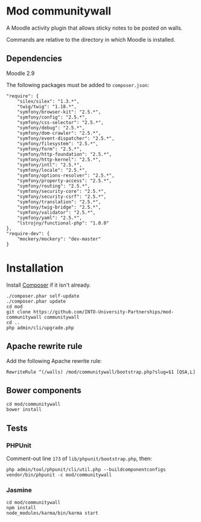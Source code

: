 # Mod communitywall

A Moodle activity plugin that allows sticky notes to be posted on walls.

Commands are relative to the directory in which Moodle is installed.

## Dependencies

Moodle 2.9

The following packages must be added to `composer.json`:

    "require": {
        "silex/silex": "1.3.*",
        "twig/twig": "1.18.*",
        "symfony/browser-kit": "2.5.*",
        "symfony/config": "2.5.*",
        "symfony/css-selector": "2.5.*",
        "symfony/debug": "2.5.*",
        "symfony/dom-crawler": "2.5.*",
        "symfony/event-dispatcher": "2.5.*",
        "symfony/filesystem": "2.5.*",
        "symfony/form": "2.5.*",
        "symfony/http-foundation": "2.5.*",
        "symfony/http-kernel": "2.5.*",
        "symfony/intl": "2.5.*",
        "symfony/locale": "2.5.*",
        "symfony/options-resolver": "2.5.*",
        "symfony/property-access": "2.5.*",
        "symfony/routing": "2.5.*",
        "symfony/security-core": "2.5.*",
        "symfony/security-csrf": "2.5.*",
        "symfony/translation": "2.5.*",
        "symfony/twig-bridge": "2.5.*",
        "symfony/validator": "2.5.*",
        "symfony/yaml": "2.5.*",
        "lstrojny/functional-php": "1.0.0"
    },
    "require-dev": {
        "mockery/mockery": "dev-master"
    }

# Installation

Install [Composer](https://getcomposer.org/download/) if it isn't already.

    ./composer.phar self-update
    ./composer.phar update
    cd mod
    git clone https://github.com/INTO-University-Partnerships/mod-communitywall communitywall
    cd ..
    php admin/cli/upgrade.php

## Apache rewrite rule

Add the following Apache rewrite rule:

    RewriteRule ^(/walls) /mod/communitywall/bootstrap.php?slug=$1 [QSA,L]

## Bower components

    cd mod/communitywall
    bower install

## Tests

### PHPUnit

Comment-out line `173` of `lib/phpunit/bootstrap.php`, then:

    php admin/tool/phpunit/cli/util.php --buildcomponentconfigs
    vendor/bin/phpunit -c mod/communitywall

### Jasmine

    cd mod/communitywall
    npm install
    node_modules/karma/bin/karma start

